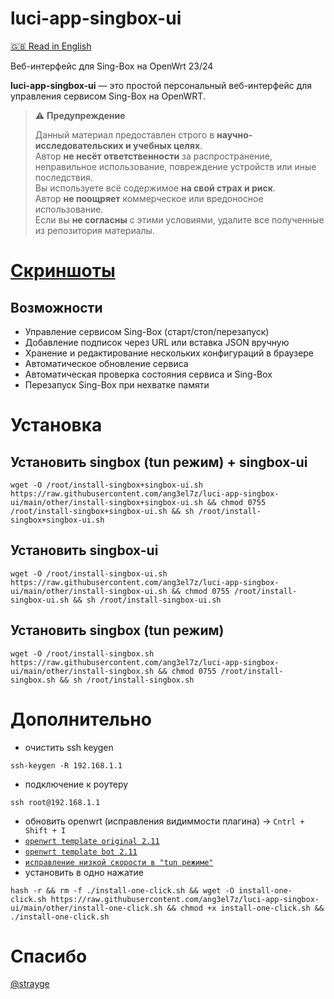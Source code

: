 # luci-app-singbox-ui

[🇬🇧 Read in English](./README.md)

Веб-интерфейс для Sing-Box на OpenWrt 23/24

**luci-app-singbox-ui** — это простой персональный веб-интерфейс для управления сервисом Sing-Box на OpenWRT.

> ⚠️ **Предупреждение**
>
> Данный материал предоставлен строго в **научно-исследовательских и учебных целях**.  
> Автор **не несёт ответственности** за распространение, неправильное использование, повреждение устройств или иные последствия.  
> Вы используете всё содержимое **на свой страх и риск**.  
> Автор **не поощряет** коммерческое или вредоносное использование.  
> Если вы **не согласны** с этими условиями, удалите все полученные из репозитория материалы.

# [Скриншоты](./preview.md)

## Возможности
- Управление сервисом Sing-Box (старт/стоп/перезапуск)
- Добавление подписок через URL или вставка JSON вручную
- Хранение и редактирование нескольких конфигураций в браузере
- Автоматическое обновление сервиса
- Автоматическая проверка состояния сервиса и Sing-Box
- Перезапуск Sing-Box при нехватке памяти

# Установка

## Установить singbox (tun режим) + singbox-ui
```shell
wget -O /root/install-singbox+singbox-ui.sh https://raw.githubusercontent.com/ang3el7z/luci-app-singbox-ui/main/other/install-singbox+singbox-ui.sh && chmod 0755 /root/install-singbox+singbox-ui.sh && sh /root/install-singbox+singbox-ui.sh
```

## Установить singbox-ui
```shell
wget -O /root/install-singbox-ui.sh https://raw.githubusercontent.com/ang3el7z/luci-app-singbox-ui/main/other/install-singbox-ui.sh && chmod 0755 /root/install-singbox-ui.sh && sh /root/install-singbox-ui.sh
```

## Установить singbox (tun режим)
```shell
wget -O /root/install-singbox.sh https://raw.githubusercontent.com/ang3el7z/luci-app-singbox-ui/main/other/install-singbox.sh && chmod 0755 /root/install-singbox.sh && sh /root/install-singbox.sh
```

# Дополнительно
 - очистить ssh keygen 
```shell
ssh-keygen -R 192.168.1.1
```
 - подключение к роутеру
```shell
ssh root@192.168.1.1
```
 - обновить openwrt (исправления видиммости плагина) -> `Cntrl + Shift + I`
 - [`openwrt template original 2.11`](https://raw.githubusercontent.com/ang3el7z/luci-app-singbox-ui/main/other/file/openwrt-template-original-openwrt_2.11.json)
 - [`openwrt template bot 2.11`](https://raw.githubusercontent.com/ang3el7z/luci-app-singbox-ui/main/other/file/openwrt-template-bot-openwrt_2.11.json)
 - [`исправление низкой скорости в "tun режиме"`](https://github.com/ang3el7z/luci-app-singbox-ui/issues/1)
 - установить в одно нажатие
```shell
hash -r && rm -f ./install-one-click.sh && wget -O install-one-click.sh https://raw.githubusercontent.com/ang3el7z/luci-app-singbox-ui/main/other/install-one-click.sh && chmod +x install-one-click.sh && ./install-one-click.sh
```

# Спасибо
[@strayge](https://github.com/strayge)
